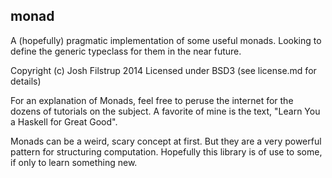 monad
--

A (hopefully) pragmatic implementation of some useful
monads. Looking to define the generic typeclass for them
in the near future.

Copyright (c) Josh Filstrup 2014
Licensed under BSD3 (see license.md for details)

For an explanation of Monads, feel free to peruse the
internet for the dozens of tutorials on the subject.
A favorite of mine is the text, "Learn You a Haskell
for Great Good".

Monads can be a weird, scary concept at first. But they
are a very powerful pattern for structuring computation.
Hopefully this library is of use to some, if only to learn
something new.
